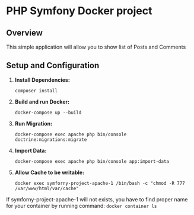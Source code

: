 # PHP Symfony Docker project

## Overview
This simple application will allow you to show list of Posts and Comments


## Setup and Configuration
1. **Install Dependencies:** <br>
    ```
    composer install
    ```
2. **Build and run Docker:** <br>
    ```
    docker-compose up --build
    ```
3. **Run Migration:** <br>
   ```
   docker-compose exec apache php bin/console doctrine:migrations:migrate
   ```
4. **Import Data:** <br>
   ```
   docker-compose exec apache php bin/console app:import-data
   ```
5. **Allow Cache to be writable:** <br>
   ```
   docker exec symforny-project-apache-1 /bin/bash -c "chmod -R 777 /var/www/html/var/cache"
   ```
If symforny-project-apache-1 will not exists, you have to find proper name for your container by running command:
    ```
    docker container ls
    ```